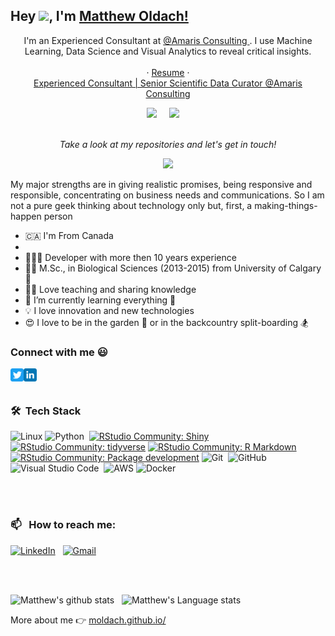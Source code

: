 
## Hey <img src="https://github.com/TheDudeThatCode/TheDudeThatCode/blob/master/Assets/Hi.gif" width="29px">, I'm [Matthew Oldach!](https://www.linkedin.com/in/matthewoldach/) 

<p align="center">
I'm an Experienced Consultant at <a href="https://www.amaris.com/">@Amaris Consulting </a>. 
I use Machine Learning, Data Science and Visual Analytics to reveal critical insights.
<br><br>
  · <a href="https://drive.google.com/file/d/1eRxlrHlz19RXMuzFSNEDq9_6h7qfDSyU/view?usp=sharing">Resume</a>
 · 
<br>
<a href="https://www.amaris.com">Experienced Consultant | Senior Scientific Data Curator @Amaris Consulting</a>
<br>
 <p align="center">
 <a href="https://twitter.com/moldach"><img src="https://img.shields.io/twitter/follow/moldach?style=social" /></a>&nbsp;&nbsp;&nbsp;&nbsp;
   <a href="https://www.linkedin.com/in/matthewoldach/"><img src="https://img.shields.io/badge/-Matthew%20Oldach-blue?style=flat-square&logo=Linkedin&logoColor=white&link=hhttps://www.linkedin.com/in/matthewoldach/" /></a>&nbsp;&nbsp;&nbsp;&nbsp
<br>
<br>
<p align="center">
 <i>Take a look at my repositories and let's get in touch!</i>
<p  align="center">
<img src="https://visitor-badge.laobi.icu/badge?page_id=oldachm"/> 
</p>

My major strengths are in giving realistic promises, being responsive and responsible, concentrating on business needs and communications. So I am not a pure geek thinking about technology only but, first, a making-things-happen person

* 🇨🇦 I'm From Canada
* 
* 👨🏻‍💻 Developer with more then 10 years experience
* 👨‍🎓 M.Sc., in Biological Sciences (2013-2015) from University of Calgary 🤠
* 👩‍🏫 Love teaching and sharing knowledge
* 🌱 I’m currently learning everything 🤣
* 💡 I love innovation and new technologies
* 😍 I love to be in the garden 🏡 or in the backcountry split-boarding 🏂

### Connect with me :smiley:
<a href="https://twitter.com/matthewoldach">
  <img align="left" alt="Matthew Oldach Twitter" width="21px" src="https://raw.githubusercontent.com/edent/SuperTinyIcons/099dc12b59179d07d534069bc8551718f786d91a/images/svg/twitter.svg" />
</a>
<a href="https://www.linkedin.com/in/matthewoldach/">
  <img align="left" alt="Matthew Oldach Linkdin" width="21px" src="https://raw.githubusercontent.com/edent/SuperTinyIcons/099dc12b59179d07d534069bc8551718f786d91a/images/svg/linkedin.svg" />
</a>
<br />
<br />

### 🛠 &nbsp;Tech Stack

![Linux](https://img.shields.io/badge/-Linux-000?&logo=Linux)
![Python](https://img.shields.io/badge/-Python-05122A?style=flat&logo=python)&nbsp;
[![RStudio Community: Shiny](https://img.shields.io/endpoint?url=https%3A%2F%2Frstudio.github.io%2Frstudio-shields%2Fcategory%2Fshiny.json)](https://community.rstudio.com/c/shiny)
[![RStudio Community: tidyverse](https://img.shields.io/endpoint?url=https%3A%2F%2Frstudio.github.io%2Frstudio-shields%2Fcategory%2Ftidyverse.json)](https://community.rstudio.com/c/tidyverse)
[![RStudio Community: R Markdown](https://img.shields.io/endpoint?url=https%3A%2F%2Frstudio.github.io%2Frstudio-shields%2Fcategory%2FR-Markdown.json)](https://community.rstudio.com/c/R-Markdown)
[![RStudio Community: Package development](https://img.shields.io/endpoint?url=https%3A%2F%2Frstudio.github.io%2Frstudio-shields%2Fcategory%2Fpackage-development.json)](https://community.rstudio.com/c/package-development)
![Git](https://img.shields.io/badge/-Git-05122A?style=flat&logo=git)&nbsp;
![GitHub](https://img.shields.io/badge/-GitHub-05122A?style=flat&logo=github)&nbsp;
![Visual Studio Code](https://img.shields.io/badge/-Visual%20Studio%20Code-05122A?style=flat&logo=visual-studio-code&logoColor=007ACC)&nbsp;
![AWS](https://img.shields.io/badge/-AWS-000?&logo=Amazon-AWS&logoColor=F90)
![Docker](https://img.shields.io/badge/-Docker-000?&logo=Docker)


<br />
<br />

### 📫 &nbsp; How to reach me:


<a href="https://www.linkedin.com/in/matthewoldach/"><img alt="LinkedIn" src="https://img.shields.io/badge/linkedin%20-%230077B5.svg?&style=flat&logo=linkedin&logoColor=white"/></a> &nbsp;
<a href="mailto:moldach686@gmail.com"><img alt="Gmail" src="https://img.shields.io/badge/Gmail-D14836?style=flat&logo=gmail&logoColor=white" /></a> &nbsp;

<br />
<br />

![Matthew's github stats](https://github-readme-stats.vercel.app/api?username=oldachm&show_icons=true&hide_border=true)&nbsp;&nbsp;
![Matthew's Language stats](https://github-readme-stats-eight-theta.vercel.app/api/top-langs/?username=oldachm&layout=compact&langs_count=8&hide_border=true)

More about me 👉 [moldach.github.io/](https://moldach.github.io/)
